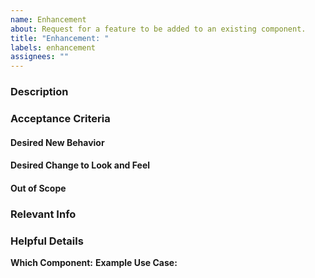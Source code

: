 ```yaml
---
name: Enhancement
about: Request for a feature to be added to an existing component.
title: "Enhancement: "
labels: enhancement
assignees: ""
---
```


### Description

### Acceptance Criteria <!--(a.k.a. Requirements)-->

#### Desired New Behavior

#### Desired Change to Look and Feel

#### Out of Scope

### Relevant Info <!--(e.g. Dependencies, Blockers)-->

### Helpful Details

**Which Component:**
**Example Use Case:**

